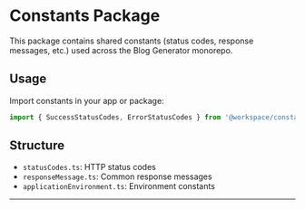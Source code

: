# Constants Package

This package contains shared constants (status codes, response messages, etc.) used across the Blog Generator monorepo.

## Usage
Import constants in your app or package:
```ts
import { SuccessStatusCodes, ErrorStatusCodes } from '@workspace/constants';
```

## Structure
- `statusCodes.ts`: HTTP status codes
- `responseMessage.ts`: Common response messages
- `applicationEnvironment.ts`: Environment constants

--- 